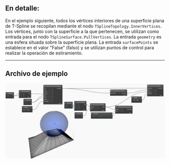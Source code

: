 ## En detalle:
En el ejemplo siguiente, todos los vértices interiores de una superficie plana de T-Spline se recopilan mediante el nodo `TSplineTopology.InnerVertices`. Los vértices, junto con la superficie a la que pertenecen, se utilizan como entrada para el nodo `TSplineSurface.PullVertices`. La entrada `geometry` es una esfera situada sobre la superficie plana. La entrada `surfacePoints` se establece en el valor "False" (falso) y se utilizan puntos de control para realizar la operación de estiramiento.
___
## Archivo de ejemplo

![TSplineSurface.PullVertices](./Autodesk.DesignScript.Geometry.TSpline.TSplineSurface.PullVertices_img.jpg)
